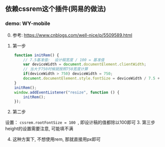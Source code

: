 ## 依赖cssrem这个插件(网易的做法)

### demo: WY-mobile
0. 参考: https://www.cnblogs.com/well-nice/p/5509589.html

1.  第一步
```js
	function initRem() {
		// 7.5基准值:  设计稿宽度 / 100 = 基准值
		var deviceWidth = document.documentElement.clientWidth;
		// 当大于750时候就按照750宽度计算
		if(deviceWidth > 750) deviceWidth = 750;
		document.documentElement.style.fontSize = deviceWidth / 7.5 + 'px';
	}
	initRem();
	window.addEventListener("resize", function () {
		initRem();
	});
```
2. 第二步

  设置： ```cssrem.rootFontSize = 100 ```, 即设计稿的值都除以100即可
3. 第三步
	height的设置需要注意, 可能填不满

4. 这种方案下, 不想使用rem, 那就直接用px即可